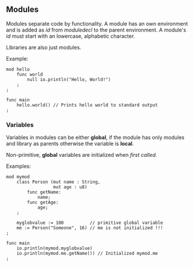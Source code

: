 ## Modules

Modules separate code by functionality. A module has an own environment and
is added as *id* from *moduledecl* to the parent environment. A module's
*id* must start with an lowercase, alphabetic character.

Libraries are also just modules.

Example:

```
mod hello
	func world
		null io.println("Hello, World!")
	;
;

func main
	hello.world() // Prints hello world to standard output
;
```

### Variables

Variables in modules can be either **global**, if the module has only modules
and library as parents otherwise the variable is **local**.

Non-primitive, **global** variables are initialized when *first called*.

Examples:

```
mod mymod
	class Person (mut name : String,
		          mut age : u8)
		func getName:
			name;
		func getAge:
			age;
	;

	myglobvalue := 100          // primitive global variable
	me := Person("Someone", 16) // me is not initialized !!!
;

func main
	io.println(mymod.myglobvalue)
	io.println(mymod.me.getName()) // Initialized mymod.me
;
```
